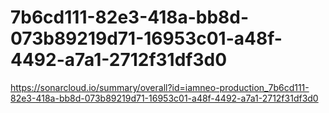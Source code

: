 # 7b6cd111-82e3-418a-bb8d-073b89219d71-16953c01-a48f-4492-a7a1-2712f31df3d0
https://sonarcloud.io/summary/overall?id=iamneo-production_7b6cd111-82e3-418a-bb8d-073b89219d71-16953c01-a48f-4492-a7a1-2712f31df3d0
